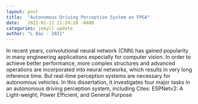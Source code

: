 ```yaml
---
layout: post
title:  "Autonomous Driving Perception System on FPGA"
date:   2022-01-11 11:24:28 -0400
categories: jekyll update
author: "L Bai - 2021"
---
```

In recent years, convolutional neural network (CNN) has gained popularity in many engineering applications especially for computer vision. In order to achieve better performance, more complex structures and advanced operations are incorporated into neural networks, which results in very long inference time. But real-time perception systems are necessary for autonomous vehicles. In this dissertation, it investigates four major tasks in an autonomous driving perception system, including Cites: ESPNetv2: A Light-weight, Power Efficient, and General Purpose